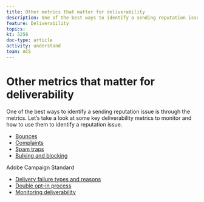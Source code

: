 ```yaml
---
title: Other metrics that matter for deliverability
description: One of the best ways to identify a sending reputation issue is through the metrics. Understand which key deliverability metrics to monitor and how to use them to identify a reputation issue.
feature: Deliverability
topics: 
kt: 5256
doc-type: article
activity: understand
team: ACS
---
```


# Other metrics that matter for deliverability

One of the best ways to identify a sending reputation issue is through the metrics. Let’s take a look at some key deliverability metrics to monitor and how to use them to identify a reputation issue.

   * [Bounces](/help/metrics/bounces.mdbounces.md)
   * [Complaints](/help/metrics/complaints.md)
   * [Spam traps](/help/metrics/spam-traps.md)
   * [Bulking and blocking](/help/metrics/bulking-and-blocking.md)

Adobe Campaign Standard

* [Delivery failure types and reasons](https://experienceleague.adobe.com/docs/campaign-standard/using/testing-and-sending/monitoring-messages/understanding-delivery-failures.html?lang=en#delivery-failure-types-and-reasons)
* [Double opt-in process](https://experienceleague.adobe.com/docs/campaign-standard/using/communication-channels/landing-pages/setting-up-a-double-opt-in-process.html?lang=en#communication-channels)
* [Monitoring deliverability](https://experienceleague.adobe.com/docs/campaign-standard/using/testing-and-sending/managing-deliverability/monitor-deliverability.html)
